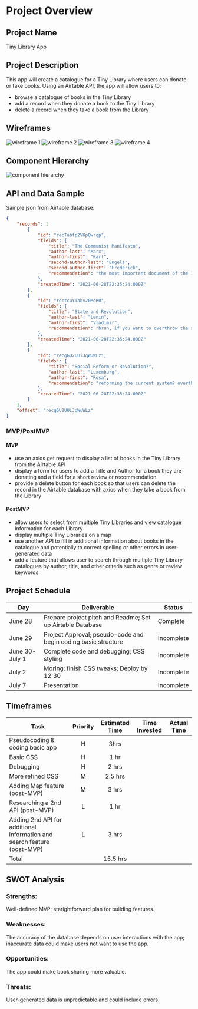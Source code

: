 <!-- CODENAME: BANANA -->
# Project Overview

## Project Name

Tiny Library App
## Project Description

This app will create a catalogue for a Tiny Library where users can donate or take books. Using an Airtable API, the app will allow users to: 
- browse a catalogue of books in the Tiny Library
- add a record when they donate a book to the Tiny Library
- delete a record when they take a book from the Library
## Wireframes
![wireframe 1](/assets/homepage.png)
![wireframe 2](/assets/library-page.png)
![wireframe 3](assets/about-page.png)
![wireframe 4](assets/desktop-wireframe.png)
## Component Hierarchy
![component hierarchy](assets/component-hierarchy.png)

## API and Data Sample
Sample json from Airtable database:

```json
{
    "records": [
        {
            "id": "recTabfp2VKpQwrqp",
            "fields": {
                "title": "The Communist Manifesto",
                "author-last": "Marx",
                "author-first": "Karl",
                "second-author-last": "Engels",
                "second-author-first": "Frederick",
                "recommendation": "the most important document of the 19th century"
            },
            "createdTime": "2021-06-28T22:35:24.000Z"
        },
        {
            "id": "rectcuYTabv20MdR0",
            "fields": {
                "title": "State and Revolution",
                "author-last": "Lenin",
                "author-first": "Vladimir",
                "recommendation": "bruh, if you want to overthrow the state, you better know what the state is first!"
            },
            "createdTime": "2021-06-28T22:35:24.000Z"
        },
        {
            "id": "recgGU2UUiJqWuWLz",
            "fields": {
                "title": "Social Reform or Revolution?",
                "author-last": "Luxemburg",
                "author-first": "Rosa",
                "recommendation": "reforming the current system? overthrowing it entirely? can we do both? still so relevant today"
            },
            "createdTime": "2021-06-28T22:35:24.000Z"
        }
    ],
    "offset": "recgGU2UUiJqWuWLz"
}
```

### MVP/PostMVP


#### MVP 
- use an axios get request to display a list of books in the Tiny Library from the Airtable API
- display a form for users to add a Title and Author for a book they are donating and a field for a short review or recommendation
- provide a delete button for each book so that users can delete the record in the Airtable database with axios when they take a book from the Library

#### PostMVP  
- allow users to select from multiple Tiny Libraries and view catalogue information for each Library
- display multiple Tiny Libraries on a map
- use another API to fill in additional information about books in the catalogue and potentially to correct spelling or other errors in user-generated data
- add a feature that allows user to search through multiple Tiny Library catalogues by author, title, and other criteria such as genre or review keywords


## Project Schedule


|  Day | Deliverable | Status
|---|---| ---|
|June 28| Prepare project pitch and Readme; Set up Airtable Database | Complete
|June 29| Project Approval; pseudo-code and begin coding basic structure | Incomplete
|June 30-July 1| Complete code and debugging; CSS styling  | Incomplete
|July 2| Moring: finish CSS tweaks; Deploy by 12:30 | Incomplete
|July 7| Presentation  | Incomplete


## Timeframes

| Task | Priority | Estimated Time | Time Invested | Actual Time |
| --- | :---: |  :---: | :---: | :---: |
| Pseudocoding & coding basic app | H | 3hrs| |  |
| Basic CSS | H | 1 hr|  |  |
| Debugging | H | 2 hrs|  |  |
| More refined CSS | M | 2.5 hrs|  |  |
| Adding Map feature (post-MVP) | M | 3 hrs|  |  |
| Researching a 2nd API (post-MVP) | L | 1 hr|  |  |
| Adding 2nd API for additional information and search feature (post-MVP) | L | 3 hrs |  |  |
| Total |  | 15.5 hrs|  |  |

## SWOT Analysis

### Strengths:
Well-defined MVP; starightforward plan for building features.

### Weaknesses:
The accuracy of the database depends on user interactions with the app; inaccurate data could make users not want to use the app.

### Opportunities:
The app could make book sharing more valuable.

### Threats:
User-generated data is unpredictable and could include errors.